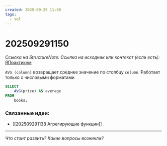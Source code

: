 ```yaml
---
created: 2025-09-29 11:50
tags:
  - sql
---
```

# 202509291150
*Ссылка на StructureNote:*
*Ссылка на исходник или контекст (если есть):* [ЯПрактикум](https://practicum.yandex.ru/learn/backend-nodejs/courses/a4214ab0-2146-4152-b90e-651bf4c7ca5e/sprints/564244/topics/1b53ba64-4733-4307-b1cd-4bdadedf0af9/lessons/64a2296e-eec6-4dc5-afe2-17f8349f1060/)

`AVG (column)` возвращает среднее значение по столбцу `column`. Работает только с числовыми форматами
```sql
SELECT 
    AVG(price) AS average
FROM
    books;
```

### Связанные идеи:
* [[202509291138 Агрегирующие функции]]
---

*Что стоит развить? Какие вопросы возникли?*